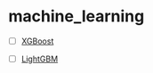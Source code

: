 # machine_learning

- [ ] [XGBoost](https://arxiv.org/pdf/1603.02754.pdf)

- [ ] [LightGBM](https://papers.nips.cc/paper/6907-lightgbm-a-highly-efficient-gradient-boosting-decision-tree)